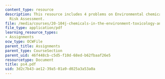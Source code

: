 ```yaml
---
content_type: resource
description: This resource includes 4 problems on Environmental chemicals and Health
  Risk Assessment.
file: /media/courses/20-104j-chemicals-in-the-environment-toxicology-and-public-health-be-104j-spring-2005/3d2c7b43ae1239a501a9d025a3a53a0a_ps4.pdf
file_type: application/pdf
learning_resource_types:
- Assignments
ocw_type: OCWFile
parent_title: Assignments
parent_type: CourseSection
parent_uid: 46f448cb-c5d5-f10d-68ed-b62fbaaf26e5
resourcetype: Document
title: ps4.pdf
uid: 3d2c7b43-ae12-39a5-01a9-d025a3a53a0a
---
```

